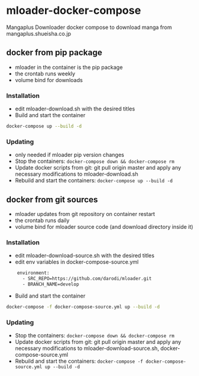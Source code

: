 # mloader-docker-compose
Mangaplus Downloader docker compose
to  download manga from mangaplus.shueisha.co.jp


## docker from pip package

* mloader in the container is the pip package
* the crontab runs weekly
* volume bind for downloads

### Installation

* edit mloader-download.sh with the desired titles
* Build and start the container

```bash
docker-compose up --build -d
```

### Updating
* only needed if mloader pip version changes
* Stop the containers: `docker-compose down && docker-compose rm`
* Update docker scripts from git: git pull origin master and apply any necessary modifications to mloader-download.sh
* Rebuild and start the containers: `docker-compose up --build -d`



## docker from git sources

* mloader updates from git repository on container restart
* the crontab runs daily
* volume bind for mloader source code (and download directory inside it)

### Installation
* edit mloader-download-source.sh with the desired titles
* edit env variables in docker-compose-source.yml

```bash
    environment:
      - SRC_REPO=https://github.com/darodi/mloader.git
      - BRANCH_NAME=develop
```

* Build and start the container

```bash
docker-compose -f docker-compose-source.yml up --build -d
```

### Updating
* Stop the containers: `docker-compose down && docker-compose rm`
* Update docker scripts from git: git pull origin master and apply any necessary modifications to mloader-download-source.sh, docker-compose-source.yml
* Rebuild and start the containers: `docker-compose -f docker-compose-source.yml up --build -d`
